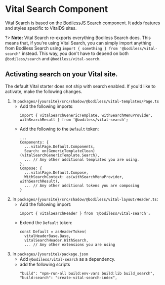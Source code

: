 # Vital Search Component

Vital Search is based on the [BodilessJS Search](../../../Components/Search/) component.
It adds features and styles specific to VitalDS sites.

?> **Note:** Vital Search re-exports everything Bodiless Search does. This means that, if you're
using Vital Search, you can simply import anything from Bodiless Search using `import { something }
from '@bodiless/vital-search'` instead. This way, you don't have to depend on both
`@bodiless/search` and `@bodiless/vital-search`.

## Activating search on your Vital site.

The default Vital starter does not ship with search enabled. If you'd like to activate,
make the following changes.

1. In `packages/{yoursite}/src/shadow/@bodiless/vital-templates/Page.ts`
   - Add the following imports:
     ```
     import { vitalSearchGenericTemplate, withSearchMenuProvider, withSearchResult } from '@bodiless/vital-search';
     ```
   - Add the following to the  `Default` token:
     ```
     ...
     Components: {
       ...vitalPage.Default.Components,
       Search: on(GenericTemplateClean)(vitalSearchGenericTemplate.Search),
       ... // Any other additional templates you are using.
     },
     Compose: {
       ...vitalPage.Default.Compose,
       WithSearchContext: as(withSearchMenuProvider, withSearchResult),
       ... // Any other additional tokens you are composing
     }
     ```
1. In `packages/{yoursite}/src/shadow/@bodiless/vital-layout/Header.ts`:
   - Add the following import:
     ``` 
     import { vitalSearchHeader } from '@bodiless/vital-search';
     ```
   - Extend the  `Default` token:
     ```
     const Default = asHeaderToken(
       vitalHeaderBase.Base,
       vitalSearchHeader.WithSearch,
       ... // Any other extensions you are using
     ```
1. In `packages/{yoursite}/package.json`
   - Add `@bodiless/vital-search` as a dependency.
   - add the following scripts
     ```
     "build": "npm-run-all build:env-vars build:lib build_search",
     "build:search": "create-vital-search-index",
     ```
